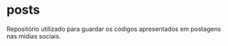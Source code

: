 # posts
Repositório utilizado para guardar os códigos apresentados em postagens nas mídias sociais.
